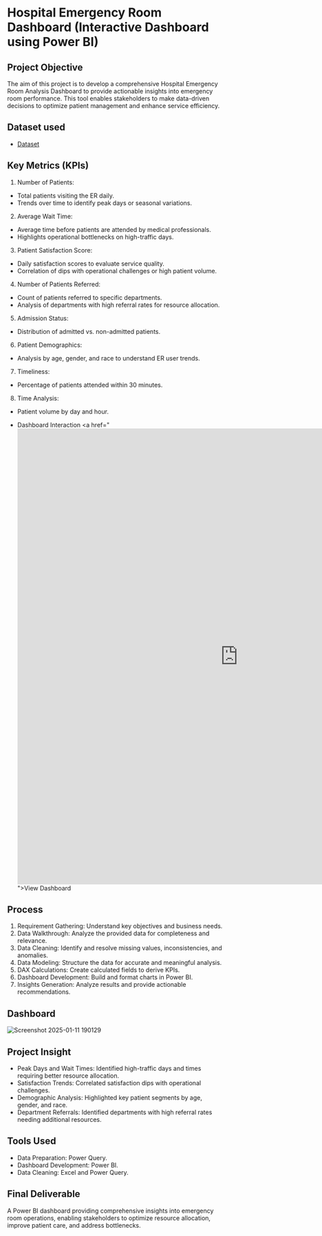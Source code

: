 # Hospital Emergency Room Dashboard (Interactive Dashboard using Power BI)
## Project Objective
The aim of this project is to develop a comprehensive Hospital Emergency Room Analysis Dashboard to provide actionable insights into emergency room performance. This tool enables stakeholders to make data-driven decisions to optimize patient management and enhance service efficiency.

## Dataset used
- <a href="https://github.com/c0mmander63/Hospital-Emergency-Dashboard---Power-BI/blob/main/Hospital%20ER_Data.csv">Dataset</a>

## Key Metrics (KPIs)
1. Number of Patients:
- Total patients visiting the ER daily.
- Trends over time to identify peak days or seasonal variations.
2. Average Wait Time:
- Average time before patients are attended by medical
professionals.
- Highlights operational bottlenecks on high-traffic days.
3. Patient Satisfaction Score:
- Daily satisfaction scores to evaluate service quality.
- Correlation of dips with operational challenges or high patient
volume.
4. Number of Patients Referred:
- Count of patients referred to specific departments.
- Analysis of departments with high referral rates for resource
allocation.
5. Admission Status:
- Distribution of admitted vs. non-admitted patients.
6. Patient Demographics:
- Analysis by age, gender, and race to understand ER user trends.
7. Timeliness:
- Percentage of patients attended within 30 minutes.
8. Time Analysis:
- Patient volume by day and hour.

- Dashboard Interaction <a href="<iframe title="Hospital Emergency Dashboard" width="1024" height="1060" src="https://app.powerbi.com/view?r=eyJrIjoiMWJiMzNjOGEtODBlYS00MmFhLTliMGMtOTNjOWQ5MzYwNjhiIiwidCI6IjEwYmM5OGE5LTZlYWMtNDYzYi04M2E1LWUzODFiYWQ3ZjIwZCJ9" frameborder="0" allowFullScreen="true"></iframe>">View Dashboard</a>

## Process
1. Requirement Gathering: Understand key objectives and business
needs.
2. Data Walkthrough: Analyze the provided data for completeness and
relevance.
3. Data Cleaning: Identify and resolve missing values,
inconsistencies, and anomalies.
4. Data Modeling: Structure the data for accurate and meaningful
analysis.
5. DAX Calculations: Create calculated fields to derive KPIs.
6. Dashboard Development: Build and format charts in Power BI.
7. Insights Generation: Analyze results and provide actionable
recommendations.

## Dashboard

![Screenshot 2025-01-11 190129](https://github.com/user-attachments/assets/ef0031b7-c529-41f4-90e8-6c57eba24133)

## Project Insight
- Peak Days and Wait Times: Identified high-traffic days and times
requiring better resource allocation.
- Satisfaction Trends: Correlated satisfaction dips with operational
challenges.
- Demographic Analysis: Highlighted key patient segments by age,
gender, and race.
- Department Referrals: Identified departments with high referral rates
needing additional resources.

## Tools Used
- Data Preparation: Power Query.
- Dashboard Development: Power BI.
- Data Cleaning: Excel and Power Query.

## Final Deliverable
A Power BI dashboard providing comprehensive insights into
emergency room operations, enabling stakeholders to optimize
resource allocation, improve patient care, and address bottlenecks.
